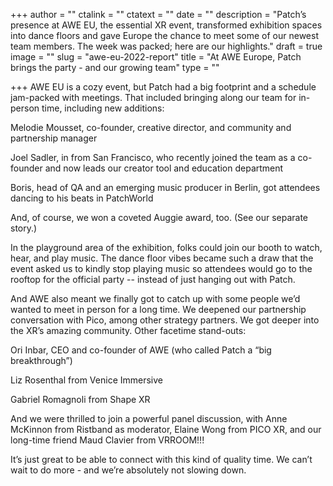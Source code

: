 +++
author = ""
ctalink = ""
ctatext = ""
date = ""
description = "Patch’s presence at AWE EU, the essential XR event, transformed exhibition spaces into dance floors and gave Europe the chance to meet some of our newest team members. The week was packed; here are our highlights."
draft = true
image = ""
slug = "awe-eu-2022-report"
title = "At AWE Europe, Patch brings the party - and our growing team"
type = ""

+++
AWE EU is a cozy event, but Patch had a big footprint and a schedule jam-packed with meetings. That included bringing along our team for in-person time, including new additions:

Melodie Mousset, co-founder, creative director, and community and partnership manager

Joel Sadler, in from San Francisco, who recently joined the team as a co-founder and now leads our creator tool and education department

Boris, head of QA and an emerging music producer in Berlin, got attendees dancing to his beats in PatchWorld

And, of course, we won a coveted Auggie award, too. (See our separate story.)

In the playground area of the exhibition, folks could join our booth to watch, hear, and play music. The dance floor vibes became such a draw that the event asked us to kindly stop playing music so attendees would go to the rooftop for the official party -- instead of just hanging out with Patch.

And AWE also meant we finally got to catch up with some people we’d wanted to meet in person for a long time. We deepened our partnership conversation with Pico, among other strategy partners. We got deeper into the XR’s amazing community. Other facetime stand-outs:

Ori Inbar, CEO and co-founder of AWE (who called Patch a “big breakthrough”)

Liz Rosenthal from Venice Immersive

Gabriel Romagnoli from Shape XR

And we were thrilled to join a powerful panel discussion, with Anne McKinnon from Ristband as moderator, Elaine Wong from PICO XR, and our long-time friend Maud Clavier from VRROOM!!!

It’s just great to be able to connect with this kind of quality time. We can’t wait to do more - and we’re absolutely not slowing down.